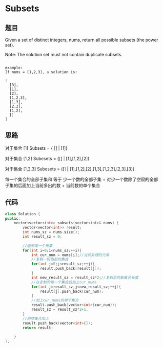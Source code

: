 # Subsets


## 题目

Given a set of distinct integers, nums, return all possible subsets (the power set).

Note: The solution set must not contain duplicate subsets.

```

example:
If nums = [1,2,3], a solution is:

[
  [3],
  [1],
  [2],
  [1,2,3],
  [1,3],
  [2,3],
  [1,2],
  []
]

```

## 思路

对于集合 [1]  Subsets = { [] |  [1]}

对于集合 [1,2] Subesets = {[] |  [1],[1,2],[2]}

对于集合 [1,2,3] Subesets = {[] |  [1],[1,2],[2],[1,3],[1,2,3],[2,3],[3]}

每一个集合的全部子集和 等于 少一个数的全部子集 + 对少一个数除了空寂的全部子集的后面加上当前多出的数 + 当前数的单个集合

## 代码

```cpp
class Solution {
public:
    vector<vector<int>> subsets(vector<int>& nums) {
        vector<vector<int>> result;
        int nums_sz = nums.size();
        int result_sz = 0;
        
        //遍历每一个元素
        for(int i=0;i<nums_sz;++i){
            int cur_num = nums[i];//当前处理的元素
            //复制一份当前的集合
            for(int j=0;j<result_sz;++j){
                result.push_back(result[j]);
            }
            int new_result_sz = result_sz*2;//复制后的新集合长度
            //在复制的每一个集合后加上cur_nums
            for(int j=result_sz;j<new_result_sz;++j){
                result[j].push_back(cur_num);
            }
            //加上cur_nums的单个集合
            result.push_back(vector<int>{cur_num});
            result_sz = result_sz*2+1;
        }
        //把空集合加上
        result.push_back(vector<int>{});
        return result;
        
    }
};

```

